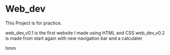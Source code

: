 # Web_dev
This Project is for practice.

web_dev_v0.1 is the first website I made using HTML and CSS
web_dev_v0.2 is made from start again with new navigation bar and a calculater

hmm